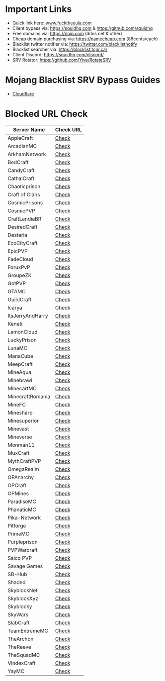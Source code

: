 # Important Links
- Quick link here: www.fucktheeula.com
- Client bypass via: https://squidhq.com & https://github.com/squidhq
- Free domains via: https://noip.com (ddns.net & other)
- Cheap domain purchasing via: https://namecheap.com (88cents/each)
- Blacklist twitter notifier via: https://twitter.com/blacklistnotify
- Blacklist searcher via: https://blocklist.tcpr.ca/
- Client Discord: https://squidhq.com/discord/
- SRV Rotator: https://github.com/Yive/RotateSRV

# Mojang Blacklist SRV Bypass Guides
- [Cloudflare](https://github.com/EcoCityCraft/MojangBlacklist/blob/master/SRV-Guides/CLOUDFLARE.md)

# Blocked URL Check

Server Name | Check URL
------------|----------
AppleCraft | [Check](http://use.gameapis.net/mc/extra/blockedservers/check/play.applecraft.org)
ArcadianMC | [Check](http://use.gameapis.net/mc/extra/blockedservers/check/play.arcadianmc.com,arcadianmc.com,mc.arcadianmc.com)
ArkhamNetwork | [Check](http://use.gameapis.net/mc/extra/blockedservers/check/arkhamnetwork.org,mc.arkhamnetwork.org,play.arkhamnetwork.org,playmc.mx)
BedCraft | [Check](http://use.gameapis.net/mc/extra/blockedservers/check/ftb.bedcraft.eu)
CandyCraft | [Check](http://use.gameapis.net/mc/extra/blockedservers/check/mc.candycraft.org,candycraft.org,play.candycraft.org)
CathalCraft | [Check](http://use.gameapis.net/mc/extra/blockedservers/check/mc.cathalcraft.com,sky.cathalcraft.com)
Chaoticprison | [Check](http://use.gameapis.net/mc/extra/blockedservers/check/chaoticprison.org)
Craft of Clans | [Check](http://use.gameapis.net/mc/extra/blockedservers/check/play.craftofclans.net)
CosmicPrisons | [Check](http://use.gameapis.net/mc/extra/blockedservers/check/cosmicprisons.com)
CosmicPVP | [Check](http://use.gameapis.net/mc/extra/blockedservers/check/cosmicpvp.com,proxypipe.cosmicpvp.com,play.cosmicpvp.com)
CraftLandiaBR | [Check](http://use.gameapis.net/mc/extra/blockedservers/check/jogar.craftlandia.com.br)
DesiredCraft | [Check](http://use.gameapis.net/mc/extra/blockedservers/check/mc.desiredcraft.net)
Desteria | [Check](http://use.gameapis.net/mc/extra/blockedservers/check/pvp.desteria.com,desteria.com,play.desteria.com)
EcoCityCraft | [Check](http://use.gameapis.net/mc/extra/blockedservers/check/ecocitycraft.com,mc.ecocitycraft.com,play.ecocitycraft.com,eccgamers.com,mc.eccgamers.com,play.eccgamers.com,aemservers.net,mc.aemservers.net,play.aemservers.net)
EpicPVP | [Check](http://use.gameapis.net/mc/extra/blockedservers/check/epicpvp.eu,clashmc.eu)
FadeCloud | [Check](http://use.gameapis.net/mc/extra/blockedservers/check/fadecloud.com,play.fadecloud.com)
ForuxPvP | [Check](http://use.gameapis.net/mc/extra/blockedservers/check/play.foruxpvp.com)
GroupeZK | [Check](http://use.gameapis.net/mc/extra/blockedservers/check/play.groupezk.fr,gzk.bmqt.fr,play.groupezk.com)
GotPVP | [Check](http://use.gameapis.net/mc/extra/blockedservers/check/gotpvp.com,play.gotpvp.com)
GTAMC | [Check](http://use.gameapis.net/mc/extra/blockedservers/check/play.gtamc.net)
GuildCraft | [Check](http://use.gameapis.net/mc/extra/blockedservers/check/play.guildcraft.org)
Icarya | [Check](http://use.gameapis.net/mc/extra/blockedservers/check/play.icarya.fr,icarya.fr)
ItsJerryAndHarry | [Check](http://use.gameapis.net/mc/extra/blockedservers/check/itsjerryandharry.com,play.itsjerryandharry.com,mc.itsjerryandharry.com)
Keneti | [Check](http://use.gameapis.net/mc/extra/blockedservers/check/play.keneti.com)
LemonCloud | [Check](http://use.gameapis.net/mc/extra/blockedservers/check/lemoncloud.org,play.lemoncloud.org)
LuckyPrison | [Check](http://use.gameapis.net/mc/extra/blockedservers/check/luckyprison.com,play.luckyprison.com)
LunaMC | [Check](http://use.gameapis.net/mc/extra/blockedservers/check/play.lunamc.fr,play.horizonmc.fr)
ManaCube | [Check](http://use.gameapis.net/mc/extra/blockedservers/check/play.manacube.com,manacube.com,mc.manacube.com)
MeepCraft | [Check](http://use.gameapis.net/mc/extra/blockedservers/check/meepcraft.com)
MineAqua | [Check](http://use.gameapis.net/mc/extra/blockedservers/check/mc.mineaquatm.net)
Minebrawl | [Check](http://use.gameapis.net/mc/extra/blockedservers/check/minebrawl.org)
MinecartMC | [Check](http://use.gameapis.net/mc/extra/blockedservers/check/minecartmc.com,play.theminecart.com,server.theminecart.com)
MinecraftRomania | [Check](http://use.gameapis.net/mc/extra/blockedservers/check/play.minecraft-romania.ro,original.minecraft-romania.ro,elite.minecraft-romania.ro,galaxy.minecraft-romania.ro,evo.minecraft-romania.ro)
MineFC | [Check](http://use.gameapis.net/mc/extra/blockedservers/check/sv.minefc.com)
Minesharp | [Check](http://use.gameapis.net/mc/extra/blockedservers/check/play.minesharp.net,play.minesharp.org,minesharp.net,minesharp.org,mc.minesharp.net,mc.minesharp.org)
Minesuperior | [Check](http://use.gameapis.net/mc/extra/blockedservers/check/play.minesuperior.com)
Minevast | [Check](http://use.gameapis.net/mc/extra/blockedservers/check/play.minevast.com,mc.minevast.com,minevast.com)
Mineverse | [Check](http://use.gameapis.net/mc/extra/blockedservers/check/mineverse.com,mineverse.net,mineverse.org)
Monman11 | [Check](http://use.gameapis.net/mc/extra/blockedservers/check/monman11.com)
MuxCraft | [Check](http://use.gameapis.net/mc/extra/blockedservers/check/muxcraft.eu,pvp.muxcraft.eu)
MythCraftPVP | [Check](http://use.gameapis.net/mc/extra/blockedservers/check/play.mythcraftpvp.com)
OmegaRealm | [Check](http://use.gameapis.net/mc/extra/blockedservers/check/omegarealm.com,mc.omegarealm.com,play.omegarealm.com)
OPAnarchy | [Check](http://use.gameapis.net/mc/extra/blockedservers/check/opanarchy.com,mc.opanarchy.com,play.opanarchy.com)
OPCraft | [Check](http://use.gameapis.net/mc/extra/blockedservers/check/play.opcraft.net,mc.opcraft.net,opcraft.net)
OPMines | [Check](http://use.gameapis.net/mc/extra/blockedservers/check/opmines.net,mc.opmines.net)
ParadiseMC | [Check](http://use.gameapis.net/mc/extra/blockedservers/check/play.paradise-mc.net,paradise-mc.net)
PhanaticMC | [Check](http://use.gameapis.net/mc/extra/blockedservers/check/phanaticmc.com,play.phanaticmc.com,mcskyblock.com,play.mcskyblock.com)
Pika-Network | [Check](http://use.gameapis.net/mc/extra/blockedservers/check/play.pika-network.net,play.pikacraft.eu)
Pitforge | [Check](http://use.gameapis.net/mc/extra/blockedservers/check/pitforge.com)
PrimeMC | [Check](http://use.gameapis.net/mc/extra/blockedservers/check/primemc.org,play.primemc.org)
Purpleprison | [Check](http://use.gameapis.net/mc/extra/blockedservers/check/purpleprison.net)
PVPWarcraft | [Check](http://use.gameapis.net/mc/extra/blockedservers/check/mc.pvp-warcraft.eu)
Saico PVP | [Check](http://use.gameapis.net/mc/extra/blockedservers/check/saicopvp.com,mc.saicopvp.com,play.saicopvp.com)
Savage Games | [Check](http://use.gameapis.net/mc/extra/blockedservers/check/skybounds.com,play.skybounds.com,savage.games,play.savage.games)
SB-Hub | [Check](http://use.gameapis.net/mc/extra/blockedservers/check/sb-hub.com,planetsb.net,fadedsb.com,shadowsb.com,survivalsb.com)
Shaded | [Check](http://use.gameapis.net/mc/extra/blockedservers/check/play.shaded.gg,shaded.gg)
SkyblockNet | [Check](http://use.gameapis.net/mc/extra/blockedservers/check/skyblock.net,skyblock.org)
SkyblockXyz | [Check](http://use.gameapis.net/mc/extra/blockedservers/check/skyblock.xyz)
Skyblocky | [Check](http://use.gameapis.net/mc/extra/blockedservers/check/skyblocky.com,mc.skyblocky.com,play.skyblocky.com)
SkyWars | [Check](http://use.gameapis.net/mc/extra/blockedservers/check/skywars.com)
SlabCraft | [Check](http://use.gameapis.net/mc/extra/blockedservers/check/mc.slabcraft.net)
TeamExtremeMC | [Check](http://use.gameapis.net/mc/extra/blockedservers/check/play.teamextrememc.com)
TheArchon | [Check](http://use.gameapis.net/mc/extra/blockedservers/check/play.thearchon.net,pvp.thearchon.net,thearchon.net)
TheReeve | [Check](http://use.gameapis.net/mc/extra/blockedservers/check/play.reevemc.com)
TheSquadMC | [Check](http://use.gameapis.net/mc/extra/blockedservers/check/play.thesquadmc.net)
VindexCraft | [Check](http://use.gameapis.net/mc/extra/blockedservers/check/play.vindexcraft.com)
YayMC | [Check](http://use.gameapis.net/mc/extra/blockedservers/check/yaymc.com,play.yaymc.com,mc.yaymc.com)
